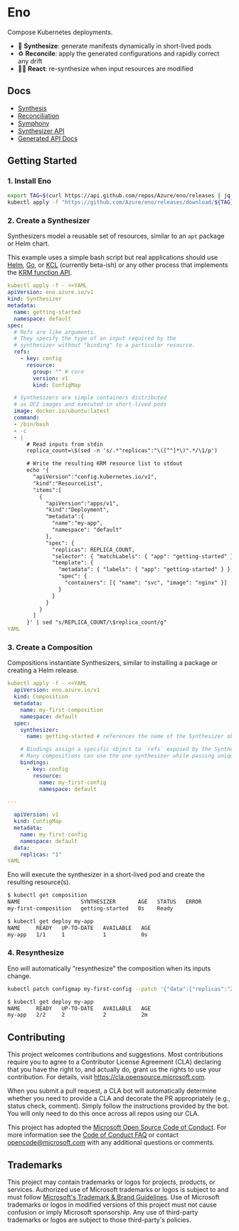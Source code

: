# Eno

Compose Kubernetes deployments.

- 🎹 **Synthesize**: generate manifests dynamically in short-lived pods
- ♻️ **Reconcile**: apply the generated configurations and rapidly correct any drift
- 🏃‍➡️ **React**: re-synthesize when input resources are modified

## Docs

- [Synthesis](./docs/synthesis.md)
- [Reconciliation](./docs/reconciliation/README.md)
- [Symphony](./docs/symphony.md)
- [Synthesizer API](./docs/synthesizer-api.md)
- [Generated API Docs](./docs/api.md)

## Getting Started

### 1. Install Eno

```bash
export TAG=$(curl https://api.github.com/repos/Azure/eno/releases | jq -r '.[0].name')
kubectl apply -f "https://github.com/Azure/eno/releases/download/${TAG}/manifest.yaml"
```

### 2. Create a Synthesizer

Synthesizers model a reusable set of resources, similar to an `apt` package or Helm chart.

This example uses a simple bash script but real applications should use [Helm](./examples/03-helm-shim), [Go](./examples/02-go-synthesizer/main.go), or [KCL](./pkg/kclshim/) (currently beta-ish) or any other process that implements the [KRM function API](https://github.com/kubernetes-sigs/kustomize/blob/master/cmd/config/docs/api-conventions/functions-spec.md).

```yaml
kubectl apply -f - <<YAML
apiVersion: eno.azure.io/v1
kind: Synthesizer
metadata:
  name: getting-started
  namespace: default
spec:
  # Refs are like arguments.
  # They specify the type of an input required by the
  # synthesizer without "binding" to a particular resource.
  refs:
    - key: config
      resource:
        group: "" # core
        version: v1
        kind: ConfigMap

  # Synthesizers are simple containers distributed
  # as OCI images and executed in short-lived pods
  image: docker.io/ubuntu:latest
  command:
  - /bin/bash
  - -c
  - |
      # Read inputs from stdin
      replica_count=\$(sed -n 's/.*"replicas":"\([^"]*\)".*/\1/p')

      # Write the resulting KRM resource list to stdout
      echo '{
        "apiVersion":"config.kubernetes.io/v1",
        "kind":"ResourceList",
        "items":[
          {
            "apiVersion":"apps/v1",
            "kind":"Deployment",
            "metadata":{
              "name":"my-app",
              "namespace": "default"
            },
            "spec": {
              "replicas": REPLICA_COUNT,
              "selector": { "matchLabels": { "app": "getting-started" } },
              "template": {
                "metadata": { "labels": { "app": "getting-started" } },
                "spec": {
                  "containers": [{ "name": "svc", "image": "nginx" }]
                }
              }
            }
          }
        ]
      }' | sed "s/REPLICA_COUNT/\$replica_count/g"
YAML
```

### 3. Create a Composition

Compositions instantiate Synthesizers, similar to installing a package or creating a Helm release.

```yaml
kubectl apply -f - <<YAML
  apiVersion: eno.azure.io/v1
  kind: Composition
  metadata:
    name: my-first-composition
    namespace: default
  spec:
    synthesizer:
      name: getting-started # references the name of the Synthesizer object

    # Bindings assign a specific object to `refs` exposed by the Synthesizer.
    # Many compositions can use the one synthesizer while passing unique inputs.
    bindings:
      - key: config
        resource:
          name: my-first-config
          namespace: default

---

  apiVersion: v1
  kind: ConfigMap
  metadata:
    name: my-first-config
    namespace: default
  data:
    replicas: "1"
YAML
```

Eno will execute the synthesizer in a short-lived pod and create the resulting resource(s).

```bash
$ kubectl get composition
NAME                   SYNTHESIZER       AGE   STATUS   ERROR
my-first-composition   getting-started   0s    Ready

$ kubectl get deploy my-app
NAME     READY   UP-TO-DATE   AVAILABLE   AGE
my-app   1/1     1            1           0s
```

### 4. Resynthesize

Eno will automatically "resynthesize" the composition when its inputs change.

```bash
kubectl patch configmap my-first-config --patch '{"data":{"replicas":"2"}}'

$ kubectl get deploy my-app
NAME     READY   UP-TO-DATE   AVAILABLE   AGE
my-app   2/2     2            2           2m
```


## Contributing

This project welcomes contributions and suggestions.  Most contributions require you to agree to a
Contributor License Agreement (CLA) declaring that you have the right to, and actually do, grant us
the rights to use your contribution. For details, visit https://cla.opensource.microsoft.com.

When you submit a pull request, a CLA bot will automatically determine whether you need to provide
a CLA and decorate the PR appropriately (e.g., status check, comment). Simply follow the instructions
provided by the bot. You will only need to do this once across all repos using our CLA.

This project has adopted the [Microsoft Open Source Code of Conduct](https://opensource.microsoft.com/codeofconduct/).
For more information see the [Code of Conduct FAQ](https://opensource.microsoft.com/codeofconduct/faq/) or
contact [opencode@microsoft.com](mailto:opencode@microsoft.com) with any additional questions or comments.

## Trademarks

This project may contain trademarks or logos for projects, products, or services. Authorized use of Microsoft 
trademarks or logos is subject to and must follow 
[Microsoft's Trademark & Brand Guidelines](https://www.microsoft.com/en-us/legal/intellectualproperty/trademarks/usage/general).
Use of Microsoft trademarks or logos in modified versions of this project must not cause confusion or imply Microsoft sponsorship.
Any use of third-party trademarks or logos are subject to those third-party's policies.
